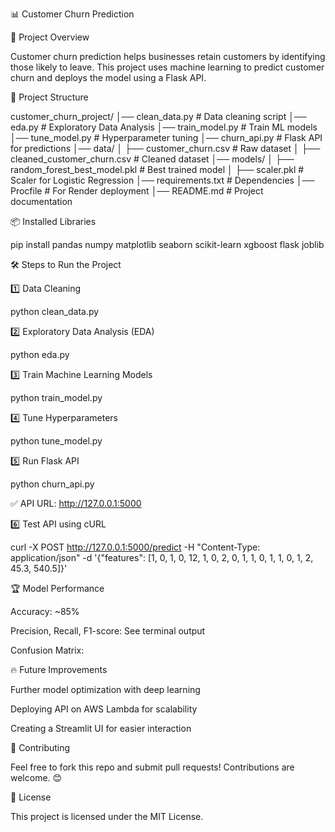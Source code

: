 📊 Customer Churn Prediction

📌 Project Overview

Customer churn prediction helps businesses retain customers by identifying those likely to leave. This project uses machine learning to predict customer churn and deploys the model using a Flask API.

📂 Project Structure

customer_churn_project/
│── clean_data.py       # Data cleaning script
│── eda.py              # Exploratory Data Analysis
│── train_model.py      # Train ML models
│── tune_model.py       # Hyperparameter tuning
│── churn_api.py        # Flask API for predictions
│── data/
│   ├── customer_churn.csv  # Raw dataset
│   ├── cleaned_customer_churn.csv  # Cleaned dataset
│── models/
│   ├── random_forest_best_model.pkl  # Best trained model
│   ├── scaler.pkl  # Scaler for Logistic Regression
│── requirements.txt  # Dependencies
│── Procfile          # For Render deployment
│── README.md         # Project documentation

📦 Installed Libraries

pip install pandas numpy matplotlib seaborn scikit-learn xgboost flask joblib

🛠 Steps to Run the Project

1️⃣ Data Cleaning

python clean_data.py

2️⃣ Exploratory Data Analysis (EDA)

python eda.py

3️⃣ Train Machine Learning Models

python train_model.py

4️⃣ Tune Hyperparameters

python tune_model.py

5️⃣ Run Flask API

python churn_api.py

✅ API URL: http://127.0.0.1:5000

6️⃣ Test API using cURL

curl -X POST http://127.0.0.1:5000/predict -H "Content-Type: application/json" -d '{"features": [1, 0, 1, 0, 12, 1, 0, 2, 0, 1, 1, 0, 1, 1, 0, 1, 2, 45.3, 540.5]}'

🏆 Model Performance

Accuracy: ~85%

Precision, Recall, F1-score: See terminal output

Confusion Matrix:



🔥 Future Improvements

Further model optimization with deep learning

Deploying API on AWS Lambda for scalability

Creating a Streamlit UI for easier interaction

🤝 Contributing

Feel free to fork this repo and submit pull requests! Contributions are welcome. 😊

📜 License

This project is licensed under the MIT License.

